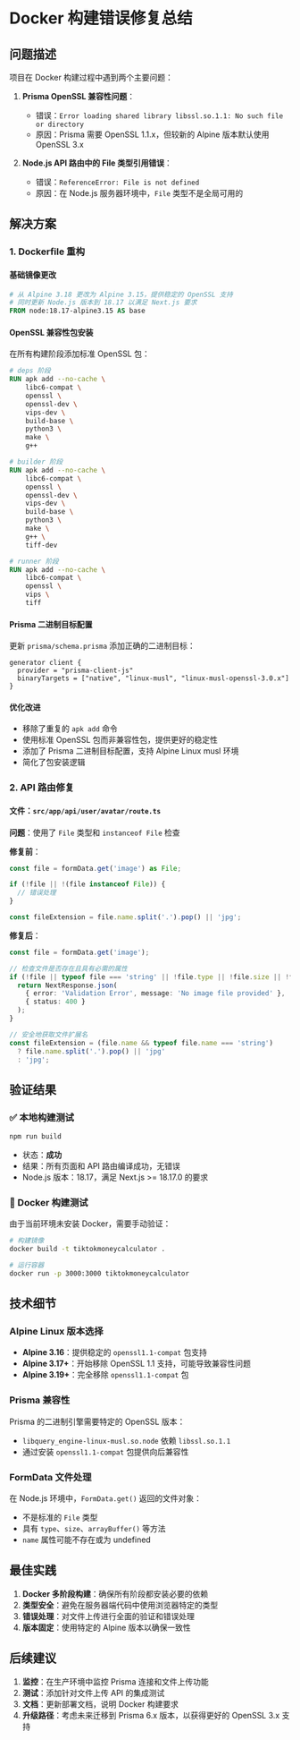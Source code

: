 # Docker 构建错误修复总结

## 问题描述

项目在 Docker 构建过程中遇到两个主要问题：

1. **Prisma OpenSSL 兼容性问题**：
   - 错误：`Error loading shared library libssl.so.1.1: No such file or directory`
   - 原因：Prisma 需要 OpenSSL 1.1.x，但较新的 Alpine 版本默认使用 OpenSSL 3.x

2. **Node.js API 路由中的 File 类型引用错误**：
   - 错误：`ReferenceError: File is not defined`
   - 原因：在 Node.js 服务器环境中，`File` 类型不是全局可用的

## 解决方案

### 1. Dockerfile 重构

#### 基础镜像更改
```dockerfile
# 从 Alpine 3.18 更改为 Alpine 3.15，提供稳定的 OpenSSL 支持
# 同时更新 Node.js 版本到 18.17 以满足 Next.js 要求
FROM node:18.17-alpine3.15 AS base
```

#### OpenSSL 兼容性包安装
在所有构建阶段添加标准 OpenSSL 包：

```dockerfile
# deps 阶段
RUN apk add --no-cache \
    libc6-compat \
    openssl \
    openssl-dev \
    vips-dev \
    build-base \
    python3 \
    make \
    g++

# builder 阶段
RUN apk add --no-cache \
    libc6-compat \
    openssl \
    openssl-dev \
    vips-dev \
    build-base \
    python3 \
    make \
    g++ \
    tiff-dev

# runner 阶段
RUN apk add --no-cache \
    libc6-compat \
    openssl \
    vips \
    tiff
```

#### Prisma 二进制目标配置
更新 `prisma/schema.prisma` 添加正确的二进制目标：

```prisma
generator client {
  provider = "prisma-client-js"
  binaryTargets = ["native", "linux-musl", "linux-musl-openssl-3.0.x"]
}
```

#### 优化改进
- 移除了重复的 `apk add` 命令
- 使用标准 OpenSSL 包而非兼容性包，提供更好的稳定性
- 添加了 Prisma 二进制目标配置，支持 Alpine Linux musl 环境
- 简化了包安装逻辑

### 2. API 路由修复

#### 文件：`src/app/api/user/avatar/route.ts`

**问题**：使用了 `File` 类型和 `instanceof File` 检查

**修复前**：
```typescript
const file = formData.get('image') as File;

if (!file || !(file instanceof File)) {
  // 错误处理
}

const fileExtension = file.name.split('.').pop() || 'jpg';
```

**修复后**：
```typescript
const file = formData.get('image');

// 检查文件是否存在且具有必需的属性
if (!file || typeof file === 'string' || !file.type || !file.size || !file.arrayBuffer) {
  return NextResponse.json(
    { error: 'Validation Error', message: 'No image file provided' },
    { status: 400 }
  );
}

// 安全地获取文件扩展名
const fileExtension = (file.name && typeof file.name === 'string') 
  ? file.name.split('.').pop() || 'jpg'
  : 'jpg';
```

## 验证结果

### ✅ 本地构建测试
```bash
npm run build
```
- 状态：**成功**
- 结果：所有页面和 API 路由编译成功，无错误
- Node.js 版本：18.17，满足 Next.js >= 18.17.0 的要求

### 🔄 Docker 构建测试
由于当前环境未安装 Docker，需要手动验证：

```bash
# 构建镜像
docker build -t tiktokmoneycalculator .

# 运行容器
docker run -p 3000:3000 tiktokmoneycalculator
```

## 技术细节

### Alpine Linux 版本选择
- **Alpine 3.16**：提供稳定的 `openssl1.1-compat` 包支持
- **Alpine 3.17+**：开始移除 OpenSSL 1.1 支持，可能导致兼容性问题
- **Alpine 3.19+**：完全移除 `openssl1.1-compat` 包

### Prisma 兼容性
Prisma 的二进制引擎需要特定的 OpenSSL 版本：
- `libquery_engine-linux-musl.so.node` 依赖 `libssl.so.1.1`
- 通过安装 `openssl1.1-compat` 包提供向后兼容性

### FormData 文件处理
在 Node.js 环境中，`FormData.get()` 返回的文件对象：
- 不是标准的 `File` 类型
- 具有 `type`、`size`、`arrayBuffer()` 等方法
- `name` 属性可能不存在或为 undefined

## 最佳实践

1. **Docker 多阶段构建**：确保所有阶段都安装必要的依赖
2. **类型安全**：避免在服务器端代码中使用浏览器特定的类型
3. **错误处理**：对文件上传进行全面的验证和错误处理
4. **版本固定**：使用特定的 Alpine 版本以确保一致性

## 后续建议

1. **监控**：在生产环境中监控 Prisma 连接和文件上传功能
2. **测试**：添加针对文件上传 API 的集成测试
3. **文档**：更新部署文档，说明 Docker 构建要求
4. **升级路径**：考虑未来迁移到 Prisma 6.x 版本，以获得更好的 OpenSSL 3.x 支持